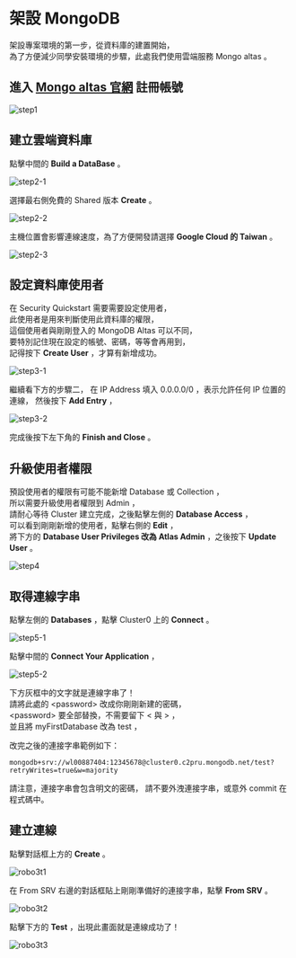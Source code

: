 <!-- U64 不改 -->
<!-- 刪除 U65 U66 安裝 MongoDB 的部份 -->
<!-- 但是要保留 U65 U66 安裝 robot3t 的部份 -->
<!--
mongodb+srv://wl00887404:\*\*\*\*\*\*\*\*@cluster0.c2pru.mongodb.net/test?retryWrites=true&w=majority -->

# 架設 MongoDB

架設專案環境的第一步，從資料庫的建置開始，  
為了方便減少同學安裝環境的步驟，此處我們使用雲端服務 Mongo altas 。

## 進入 [Mongo altas 官網](https://www.mongodb.com/cloud/atlas/lp/try2) 註冊帳號

![step1](https://wl00887404.github.io/mongo-altas-textbook/step1.png)

## 建立雲端資料庫

點擊中間的 **Build a DataBase** 。

![step2-1](https://wl00887404.github.io/mongo-altas-textbook/step2-1.png)

選擇最右側免費的 Shared 版本 **Create** 。

![step2-2](https://wl00887404.github.io/mongo-altas-textbook/step2-2.png)

<!-- 1848 980 -->

主機位置會影響連線速度，為了方便開發請選擇 **Google Cloud 的 Taiwan** 。

![step2-3](https://wl00887404.github.io/mongo-altas-textbook/step2-3.png)

## 設定資料庫使用者

在 Security Quickstart 需要需要設定使用者，  
此使用者是用來判斷使用此資料庫的權限，  
這個使用者與剛剛登入的 MongoDB Altas 可以不同，  
要特別記住現在設定的帳號、密碼，等等會再用到，  
記得按下 **Create User** ，才算有新增成功。

![step3-1](https://wl00887404.github.io/mongo-altas-textbook/step3-1.png)

繼續看下方的步驟二，
在 IP Address 填入 0.0.0.0/0 ，表示允許任何 IP 位置的連線，
然後按下 **Add Entry** ，

![step3-2](https://wl00887404.github.io/mongo-altas-textbook/step3-2.png)

完成後按下左下角的 **Finish and Close** 。

## 升級使用者權限

預設使用者的權限有可能不能新增 Database 或 Collection ，  
所以需要升級使用者權限到 Admin ，  
請耐心等待 Cluster 建立完成，之後點擊左側的 **Database Access** ，  
可以看到剛剛新增的使用者，點擊右側的 **Edit** ，  
將下方的 **Database User Privileges 改為 Atlas Admin** ，之後按下 **Update User** 。

![step4](https://wl00887404.github.io/mongo-altas-textbook/step4.png)

## 取得連線字串

點擊左側的 **Databases** ，點擊 Cluster0 上的 **Connect** 。

![step5-1](https://wl00887404.github.io/mongo-altas-textbook/step5-1.png)

點擊中間的 **Connect Your Application** ，

![step5-2](https://wl00887404.github.io/mongo-altas-textbook/step5-2.png)

下方灰框中的文字就是連線字串了！  
請將此處的 &lt;password&gt; 改成你剛剛新建的密碼，  
&lt;password&gt; 要全部替換，不需要留下 &lt; 與 &gt; ，  
並且將 myFirstDatabase 改為 test ，

改完之後的連接字串範例如下：

```text
mongodb+srv://wl00887404:12345678@cluster0.c2pru.mongodb.net/test?retryWrites=true&w=majority
```

請注意，連接字串會包含明文的密碼，
請不要外洩連接字串，或意外 commit 在程式碼中。

<!-- 安裝 robo 3t -->

## 建立連線

點擊對話框上方的 **Create** 。

![robo3t1](https://wl00887404.github.io/mongo-altas-textbook/robo3t1.png)

在 From SRV 右邊的對話框貼上剛剛準備好的連接字串，點擊 **From SRV** 。

![robo3t2](https://wl00887404.github.io/mongo-altas-textbook/robo3t2.png)

點擊下方的 **Test** ，出現此畫面就是連線成功了！

![robo3t3](https://wl00887404.github.io/mongo-altas-textbook/robo3t3.png)
